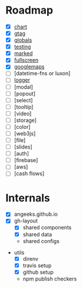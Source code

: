 # Roadmap

- [x] [chart](angeeks/chart)
- [x] [gtag](angeeks/gtag)
- [x] [globals](angeeks/globals)
- [x] [testing](angeeks/testing)
- [x] [marked](angeeks/marked)
- [x] [fullscreen](angeeks/fullscreen)
- [x] [googlemaps](angeeks/gmaps)
- [ ] [datetime-fns or luxon]
- [ ] [logger](winston)
- [ ] [modal]
- [ ] [popout]
- [ ] [select]
- [ ] [tooltip]
- [ ] [video]
- [ ] [storage]
- [ ] [color]
- [ ] [web3js]
- [ ] [file]
- [ ] [slides]
- [ ] [auth]
- [ ] [firebase]
- [ ] [aws]
- [ ] [cash flows]

# Internals

- [x] angeeks.github.io
- [x] gh-layout
    - [x] shared components
    - [x] shared data
    - shared configs
- utils
    - [x] direnv
    - [x] travis setup
    - [x] github setup
    - npm publish checkers

